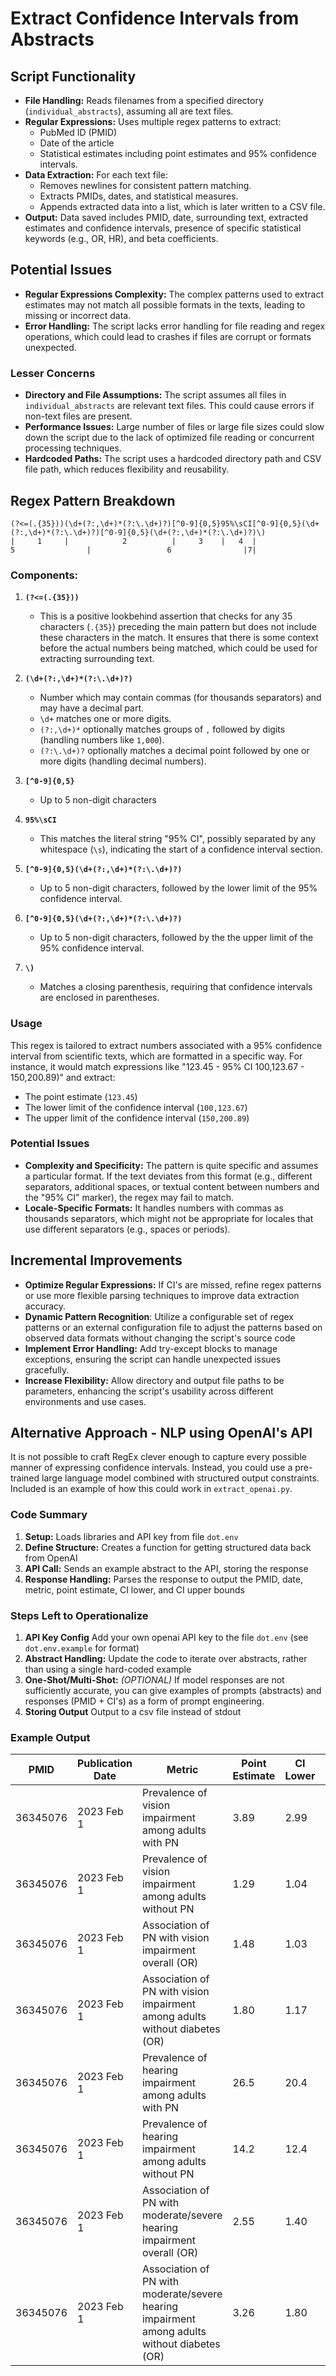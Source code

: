 # Extract Confidence Intervals from Abstracts

## Script Functionality
- **File Handling:** Reads filenames from a specified directory (`individual_abstracts`), assuming all are text files.
- **Regular Expressions:** Uses multiple regex patterns to extract:
  - PubMed ID (PMID)
  - Date of the article
  - Statistical estimates including point estimates and 95% confidence intervals.
- **Data Extraction:** For each text file:
  - Removes newlines for consistent pattern matching.
  - Extracts PMIDs, dates, and statistical measures.
  - Appends extracted data into a list, which is later written to a CSV file.
- **Output:** Data saved includes PMID, date, surrounding text, extracted estimates and confidence intervals, presence of specific statistical keywords (e.g., OR, HR), and beta coefficients.

## Potential Issues
- **Regular Expressions Complexity:** The complex patterns used to extract estimates may not match all possible formats in the texts, leading to missing or incorrect data.
- **Error Handling:** The script lacks error handling for file reading and regex operations, which could lead to crashes if files are corrupt or formats unexpected.

### Lesser Concerns
- **Directory and File Assumptions:** The script assumes all files in `individual_abstracts` are relevant text files. This could cause errors if non-text files are present.
- **Performance Issues:** Large number of files or large file sizes could slow down the script due to the lack of optimized file reading or concurrent processing techniques.
- **Hardcoded Paths:** The script uses a hardcoded directory path and CSV file path, which reduces flexibility and reusability.

## Regex Pattern Breakdown

```
(?<=(.{35}))(\d+(?:,\d+)*(?:\.\d+)?)[^0-9]{0,5}95%\sCI[^0-9]{0,5}(\d+(?:,\d+)*(?:\.\d+)?)[^0-9]{0,5}(\d+(?:,\d+)*(?:\.\d+)?)\)
|     1     |            2          |     3    |   4  |                 5                |                 6                |7|

```

### Components:
1. **`(?<=(.{35}))`**
   - This is a positive lookbehind assertion that checks for any 35 characters (`.{35}`) preceding the main pattern but does not include these characters in the match. It ensures that there is some context before the actual numbers being matched, which could be used for extracting surrounding text.

2. **`(\d+(?:,\d+)*(?:\.\d+)?)`**
   - Number which may contain commas (for thousands separators) and may have a decimal part.
   - `\d+` matches one or more digits.
   - `(?:,\d+)*` optionally matches groups of `,` followed by digits (handling numbers like `1,000`).
   - `(?:\.\d+)?` optionally matches a decimal point followed by one or more digits (handling decimal numbers).

3. **`[^0-9]{0,5}`**
   - Up to 5 non-digit characters

4. **`95%\sCI`**
   - This matches the literal string "95% CI", possibly separated by any whitespace (`\s`), indicating the start of a confidence interval section.

5. **`[^0-9]{0,5}(\d+(?:,\d+)*(?:\.\d+)?)`**
   - Up to 5 non-digit characters, followed by the lower limit of the 95% confidence interval.

6. **`[^0-9]{0,5}(\d+(?:,\d+)*(?:\.\d+)?)`**
   - Up to 5 non-digit characters, followed by the the upper limit of the 95% confidence interval.

7. **`\)`**
   - Matches a closing parenthesis, requiring that confidence intervals are enclosed in parentheses.

### Usage
This regex is tailored to extract numbers associated with a 95% confidence interval from scientific texts, which are formatted in a specific way. For instance, it would match expressions like "123.45 - 95% CI 100,123.67 - 150,200.89)" and extract:
- The point estimate (`123.45`)
- The lower limit of the confidence interval (`100,123.67`)
- The upper limit of the confidence interval (`150,200.89`)

### Potential Issues
- **Complexity and Specificity:** The pattern is quite specific and assumes a particular format. If the text deviates from this format (e.g., different separators, additional spaces, or textual content between numbers and the "95% CI" marker), the regex may fail to match.
- **Locale-Specific Formats:** It handles numbers with commas as thousands separators, which might not be appropriate for locales that use different separators (e.g., spaces or periods).


## Incremental Improvements
- **Optimize Regular Expressions:** If CI's are missed, refine regex patterns or use more flexible parsing techniques to improve data extraction accuracy.
- **Dynamic Pattern Recognition**: Utilize a configurable set of regex patterns or an external configuration file to adjust the patterns based on observed data formats without changing the script's source code
- **Implement Error Handling:** Add try-except blocks to manage exceptions, ensuring the script can handle unexpected issues gracefully.
- **Increase Flexibility:** Allow directory and output file paths to be parameters, enhancing the script's usability across different environments and use cases.

## Alternative Approach - NLP using OpenAI's API

It is not possible to craft RegEx clever enough to capture every possible manner of expressing confidence intervals. Instead, you could use a pre-trained large language model combined with structured output constraints. Included is an example of how this could work in `extract_openai.py`.

### Code Summary
1. **Setup:** Loads libraries and API key from file `dot.env`
2. **Define Structure:** Creates a function for getting structured data back from OpenAI
3. **API Call:** Sends an example abstract to the API, storing the response
4. **Response Handling:** Parses the response to output the PMID, date, metric, point estimate, CI lower, and CI upper bounds

### Steps Left to Operationalize
1. **API Key Config** Add your own openai API key to the file `dot.env` (see `dot.env.example` for format)
2. **Abstract Handling:** Update the code to iterate over abstracts, rather than using a single hard-coded example
3. **One-Shot/Multi-Shot:** *(OPTIONAL)* If model responses are not sufficiently accurate, you can give examples of prompts (abstracts) and responses (PMID + CI's) as a form of prompt engineering. 
4. **Storing Output** Output to a csv file instead of stdout

### Example Output

| PMID     | Publication Date | Metric                                                                    | Point Estimate | CI Lower | CI Upper |
|----------|------------------|---------------------------------------------------------------------------|----------------|----------|----------|
| 36345076 | 2023 Feb 1       | Prevalence of vision impairment among adults with PN                      | 3.89           | 2.99     | 5.05     |
| 36345076 | 2023 Feb 1       | Prevalence of vision impairment among adults without PN                   | 1.29           | 1.04     | 1.60     |
| 36345076 | 2023 Feb 1       | Association of PN with vision impairment overall (OR)                     | 1.48           | 1.03     | 2.13     |
| 36345076 | 2023 Feb 1       | Association of PN with vision impairment among adults without diabetes (OR)| 1.80           | 1.17     | 2.77     |
| 36345076 | 2023 Feb 1       | Prevalence of hearing impairment among adults with PN                     | 26.5           | 20.4     | 33.7     |
| 36345076 | 2023 Feb 1       | Prevalence of hearing impairment among adults without PN                  | 14.2           | 12.4     | 16.3     |
| 36345076 | 2023 Feb 1       | Association of PN with moderate/severe hearing impairment overall (OR)    | 2.55           | 1.40     | 4.64     |
| 36345076 | 2023 Feb 1       | Association of PN with moderate/severe hearing impairment among adults without diabetes (OR) | 3.26   | 1.80     | 5.91     |
